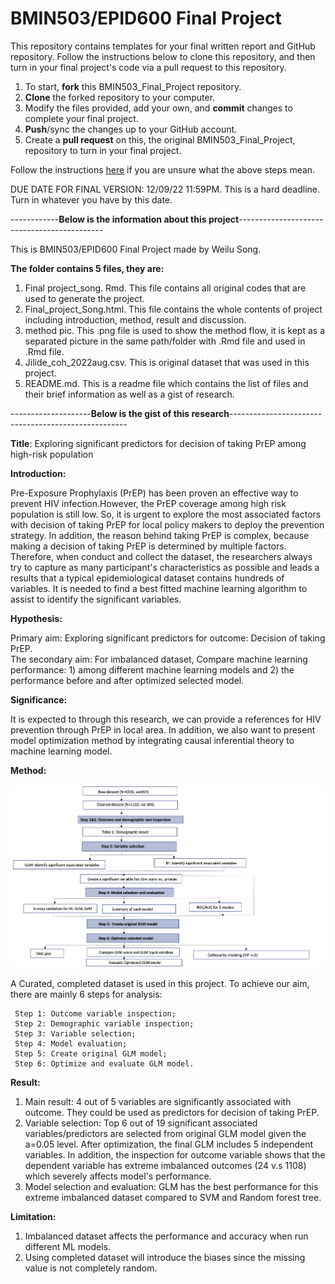 # BMIN503/EPID600 Final Project

This repository contains templates for your final written report and GitHub repository. Follow the instructions below to clone this repository, and then turn in your final project's code via a pull request to this repository.


1. To start, **fork** this BMIN503_Final_Project repository.
1. **Clone** the forked repository to your computer.
1. Modify the files provided, add your own, and **commit** changes to complete your final project.
1. **Push**/sync the changes up to your GitHub account.
1. Create a **pull request** on this, the original BMIN503_Final_Project, repository to turn in your final project.


Follow the instructions [here][forking] if you are unsure what the above steps mean.

DUE DATE FOR FINAL VERSION: 12/09/22 11:59PM. This is a hard deadline. Turn in whatever you have by this date.


<!-- Links -->
[forking]: https://guides.github.com/activities/forking/

------------**Below is the information about this project**--------------------------------------------

This is BMIN503/EPID600 Final Project made by Weilu Song.

**The folder contains 5 files, they are:**

1) Final project_song. Rmd. This file contains all original codes that are used to generate the project.
2) Final_project_Song.html. This file contains the whole contents of project including introduction, method, result and discussion. 
3) method pic. This .png file is used to show the method flow, it is kept as a separated picture in the same path/folder with .Rmd file and used in .Rmd file. 
4) Jilide_coh_2022aug.csv. This is original dataset that was used in this project.
5) README.md. This is a readme file which contains the list of files and their brief information as well as a gist of research. 

--------------------**Below is the gist of this research**---------------------------------------------------- 

**Title**: Exploring significant predictors for decision of taking PrEP among high-risk population 

**Introduction:** 

Pre-Exposure Prophylaxis (PrEP) has been proven an effective way to prevent HIV infection.However, the PrEP coverage among high risk population is still low. So, it is urgent to explore the most associated factors with decision of taking PrEP for local policy makers to deploy the prevention strategy. In addition, the reason behind taking PrEP is complex, because making a decision of taking PrEP is determined by multiple factors. Therefore, when conduct and collect the dataset, the researchers always try to capture as many participant's characteristics as possible and leads a results that a typical epidemiological dataset contains hundreds of variables. It is needed to find a best fitted machine learning algorithm to assist to identify the significant variables. 

**Hypothesis:**  

Primary aim: Exploring significant predictors for outcome: Decision of taking PrEP.  
The secondary aim: For imbalanced dataset,  Compare machine learning performance: 1) among different machine learning models and 2) the performance before and after optimized selected model. 
	
**Significance:** 

It is expected to through this research, we can provide a references for HIV prevention through PrEP in local area. In addition, we also want to present model optimization method by integrating causal inferential theory to machine learning model. 
           

**Method:** 

![Method flow](https://github.com/aaronwlsong/BMIN503_Final_Project/blob/master/method.png)

A Curated, completed dataset is used in this project. To achieve our aim, there are mainly 6 steps for analysis: 
     
     Step 1: Outcome variable inspection; 
     Step 2: Demographic variable inspection; 
     Step 3: Variable selection; 
     Step 4: Model evaluation; 
     Step 5: Create original GLM model;  
     Step 6: Optimize and evaluate GLM model. 
     
**Result:** 
 
1) Main result: 4 out of 5 variables are significantly associated with outcome. They could be used as predictors for decision of taking PrEP.  
2) Variable selection: Top 6 out of 19 significant associated variables/predictors are selected from original GLM model given the a=0.05 level. After optimization, the final GLM includes 5 independent variables. In addition, the inspection for outcome variable shows that the dependent variable has extreme imbalanced outcomes (24 v.s 1108) which severely affects model's performance. 
3) Model selection and evaluation: GLM has the best performance for this extreme imbalanced dataset compared to SVM and Random forest tree. 

**Limitation:** 

1) Imbalanced dataset affects the performance and accuracy when run different ML models. 
2) Using completed dataset will introduce the biases since the missing value is not completely random. 
                  
                  